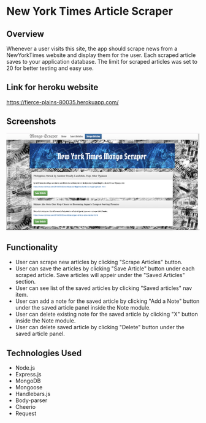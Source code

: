 # New York Times Article Scraper

## Overview
Whenever a user visits this site, the app should scrape news from a NewYorkTimes website and display them for the user. Each scraped article saves to your application database. The limit for scraped articles was set to 20 for better testing and easy use.

## Link for heroku website 
https://fierce-plains-80035.herokuapp.com/

## Screenshots
![Screen shot](public/assets/images/NewYorkTimes.png)

## Functionality

* User can scrape new articles by clicking "Scrape Articles" button.
* User can save the articles by clicking "Save Article" button under each scraped article. Save articles will appeir under the "Saved Articles" section.
* User can see list of the saved articles by clicking "Saved articles" nav item.
* User can add a note for the saved article by clicking "Add a Note" button under the saved article panel inside the Note module.
* User can delete existing note for the saved article by clicking "X" button inside the Note module.
* User can delete saved article by clicking "Delete" button under the saved article panel.

## Technologies Used
* Node.js
* Express.js
* MongoDB
* Mongoose
* Handlebars.js
* Body-parser
* Cheerio
* Request


